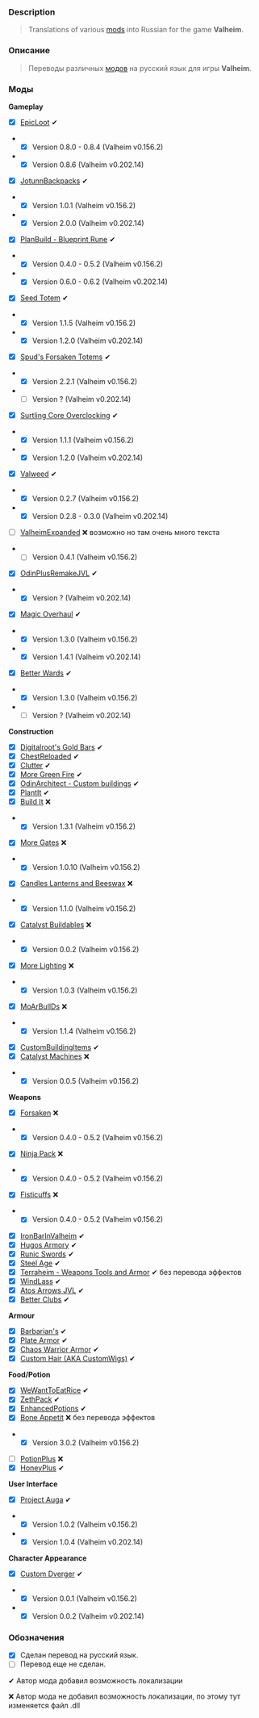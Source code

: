 ### Description

> Translations of various [mods](https://www.nexusmods.com/valheim/) into Russian for the game **Valheim**. 

### Описание
> Переводы различных [модов](https://www.nexusmods.com/valheim/) на русский язык для игры **Valheim**.

### Моды

**Gameplay**
 - [X] [EpicLoot](https://valheim.thunderstore.io/package/RandyKnapp/EpicLoot/) ✔
 - -  [X] Version 0.8.0 - 0.8.4 (Valheim v0.156.2)
 - -  [X] Version 0.8.6 (Valheim v0.202.14)
 - [X] [JotunnBackpacks](https://valheim.thunderstore.io/package/EmrikNorth_and_Aedenthorn/JotunnBackpacks/) ✔
 - - [X] Version 1.0.1 (Valheim v0.156.2)
 - - [X] Version 2.0.0 (Valheim v0.202.14)
 - [X] [PlanBuild - Blueprint Rune](https://valheim.thunderstore.io/package/MathiasDecrock/PlanBuild/) ✔
 - - [X] Version 0.4.0 - 0.5.2 (Valheim v0.156.2)
 - - [X] Version 0.6.0 - 0.6.2 (Valheim v0.202.14)
 - [X] [Seed Totem](https://valheim.thunderstore.io/package/MathiasDecrock/SeedTotem/) ✔
 - - [X] Version 1.1.5 (Valheim v0.156.2)
 - - [X] Version 1.2.0 (Valheim v0.202.14)
 - [X] [Spud's Forsaken Totems](https://valheim.thunderstore.io/package/SpudTatterson/SpudsForsakenTotems/) ✔
 - - [X] Version 2.2.1 (Valheim v0.156.2)
 - - [ ] Version ? (Valheim v0.202.14)
 - [X] [Surtling Core Overclocking](https://valheim.thunderstore.io/package/MathiasDecrock/SurtlingCoreOverclocking/) ✔
 - - [X] Version 1.1.1 (Valheim v0.156.2)
 - - [X] Version 1.2.0 (Valheim v0.202.14)
 - [X] [Valweed](https://valheim.thunderstore.io/package/dannypacquiao/Valweed/) ✔
 - - [X] Version 0.2.7 (Valheim v0.156.2)
 - - [X] Version 0.2.8 - 0.3.0 (Valheim v0.202.14)
 - [ ] [ValheimExpanded](https://www.nexusmods.com/valheim/mods/1154) ❌ возможно но там очень много текста
 - - [ ] Version 0.4.1 (Valheim v0.156.2)
 - [X] [OdinPlusRemakeJVL](https://github.com/Digitalroot-Valheim/OdinPlusRemakeJVL) ✔
 - - [X] Version ? (Valheim v0.202.14)
 - [X] [Magic Overhaul](https://valheim.thunderstore.io/package/KGvalheim/MagicOverhaul/) ✔
 - - [X] Version 1.3.0 (Valheim v0.156.2)
 - - [X] Version 1.4.1 (Valheim v0.202.14)
 - [X] [Better Wards](https://valheim.thunderstore.io/package/Azumatt/BetterWards/) ✔
 - - [X] Version 1.3.0 (Valheim v0.156.2)
 - - [ ] Version ? (Valheim v0.202.14)
 
**Construction**
 - [X] [Digitalroot's Gold Bars](https://www.nexusmods.com/valheim/mods/1448) ✔
 - [X] [ChestReloaded](https://www.nexusmods.com/valheim/mods/653) ✔
 - [X] [Clutter](https://www.nexusmods.com/valheim/mods/1350) ✔
 - [X] [More Green Fire](https://www.nexusmods.com/valheim/mods/1352) ✔
 - [X] [OdinArchitect - Custom buildings](https://www.nexusmods.com/valheim/mods/1174) ✔
 - [X] [PlantIt](https://www.nexusmods.com/valheim/mods/1251) ✔
 - [X] [Build It](https://valheim.thunderstore.io/package/OdinPlus/BuildIt/) ❌
 - - [X] Version 1.3.1 (Valheim v0.156.2)
 - [X] [More Gates](https://valheim.thunderstore.io/package/RagnarokHCRP/MoreGates/) ❌
 - - [X] Version 1.0.10 (Valheim v0.156.2)
 - [X] [Candles Lanterns and Beeswax](https://valheim.thunderstore.io/package/MagikarpSushiCandlesLantern/CandlesLanternBeeswax/) ❌
 - - [X] Version 1.1.0 (Valheim v0.156.2)
 - [X] [Catalyst Buildables](https://www.nexusmods.com/valheim/mods/1335) ❌
 - - [X] Version 0.0.2 (Valheim v0.156.2)
 - [X] [More Lighting](https://www.nexusmods.com/valheim/mods/1214) ❌
 - - [X] Version 1.0.3 (Valheim v0.156.2)
 - [X] [MoArBuIlDs](https://valheim.thunderstore.io/package/OdinPlus/MoArBuIlDs/) ❌
 - - [X] Version 1.1.4 (Valheim v0.156.2)
 - [X] [CustomBuildingItems](https://valheim.thunderstore.io/package/Smallo/CustomBuildingItems/) ✔
 - [X] [Catalyst Machines](https://www.nexusmods.com/valheim/mods/1306) ❌
 - - [X] Version 0.0.5 (Valheim v0.156.2)

**Weapons**
 - [X] [Forsaken](https://www.nexusmods.com/valheim/mods/799) ❌
 - - [X] Version 0.4.0 - 0.5.2 (Valheim v0.156.2)
 - [X] [Ninja Pack](https://www.nexusmods.com/valheim/mods/1182) ❌
 - - [X] Version 0.4.0 - 0.5.2 (Valheim v0.156.2)
 - [X] [Fisticuffs](https://valheim.thunderstore.io/package/OdinPlus/Fisticuffs/) ❌
 - - [X] Version 0.4.0 - 0.5.2 (Valheim v0.156.2)
 - [X] [IronBarInValheim](https://www.nexusmods.com/valheim/mods/1196) ✔
 - [X] [Hugos Armory](https://www.nexusmods.com/valheim/mods/1189) ✔
 - [X] [Runic Swords](https://valheim.thunderstore.io/package/OdinPlus/RunicSwords/) ✔
 - [X] [Steel Age](https://www.nexusmods.com/valheim/mods/1143) ✔
 - [X] [Terraheim - Weapons Tools and Armor](https://www.nexusmods.com/valheim/mods/803) ✔ без перевода эффектов
 - [X] [WindLass](https://www.nexusmods.com/valheim/mods/1209) ✔
 - [X] [Atos Arrows JVL](https://www.nexusmods.com/valheim/mods/1301) ✔
 - [X] [Better Clubs](https://www.nexusmods.com/valheim/mods/1288) ✔

**Armour**
 - [X] [Barbarian's](https://www.nexusmods.com/valheim/mods/640) ✔
 - [X] [Plate Armor](https://www.nexusmods.com/valheim/mods/567) ✔
 - [X] [Chaos Warrior Armor](https://www.nexusmods.com/valheim/mods/1215) ✔
 - [X] [Custom Hair (AKA CustomWigs)](https://www.nexusmods.com/valheim/mods/1236) ✔

**Food/Potion**
 - [X] [WeWantToEatRice](https://www.nexusmods.com/valheim/mods/1225) ✔
 - [X] [ZethPack](https://www.nexusmods.com/valheim/mods/1242) ✔
 - [X] [EnhancedPotions](https://valheim.thunderstore.io/package/hbocao/EnhancedPotions/) ✔
 - [X] [Bone Appetit](https://valheim.thunderstore.io/package/RockerKitten/BoneAppetit/) ❌ без перевода эффектов
 - - [X] Version 3.0.2 (Valheim v0.156.2)
 - [ ] [PotionPlus](https://valheim.thunderstore.io/package/OdinPlus/PotionPlus/) ❌
 - [X] [HoneyPlus](https://valheim.thunderstore.io/package/OhhLoz/HoneyPlus/) ✔

**User Interface**
 - [X] [Project Auga](https://valheim.thunderstore.io/package/RandyKnapp/Auga/) ✔
 - - [X] Version 1.0.2 (Valheim v0.156.2)
 - - [X] Version 1.0.4 (Valheim v0.202.14)

**Character Appearance**
 - [X] [Custom Dverger](https://valheim.thunderstore.io/package/OdinPlus/CustomDverger/) ✔
 - - [X] Version 0.0.1 (Valheim v0.156.2)
 - - [X] Version 0.0.2 (Valheim v0.202.14)

### Обозначения

- [X] Сделан перевод на русский язык.
- [ ] Перевод еще не сделан.

 ✔ Автор мода добавил возможность локализации
 
 ❌ Автор мода не добавил возможность локализации, по этому тут изменяется файл .dll
